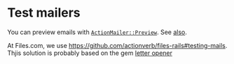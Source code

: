 # Test mailers

You can preview emails with [`ActionMailer::Preview`](https://github.com/actionverb/files-rails#testing-mails). See [also](https://stackoverflow.com/a/42487750/507721).

At Files.com, we use https://github.com/actionverb/files-rails#testing-mails. Thjis solution is probably based on the gem [letter opener](https://github.com/ryanb/letter_opener)
